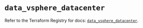 # `data_vsphere_datacenter`

Refer to the Terraform Registry for docs: [`data_vsphere_datacenter`](https://registry.terraform.io/providers/vmware/vsphere/2.14.0/docs/data-sources/datacenter).
